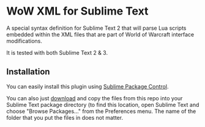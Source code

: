 WoW XML for Sublime Text
====================

A special syntax definition for Sublime Text 2 that will parse Lua scripts embedded within the XML files that are part of World of Warcraft interface modifications.

It is tested with both Sublime Text 2 & 3.

Installation
------------

You can easily install this plugin using [Sublime Package Control](http://wbond.net/sublime_packages/package_control). 

You can also just [download](https://github.com/ascott18/WoWXMLForSublimeText/archive/master.zip) and copy the files from this repo into your Sublime Text package directory (to find this location, open Sublime Text and choose "Browse Packages..." from the Preferences menu. The name of the folder that you put the files in does not matter.
